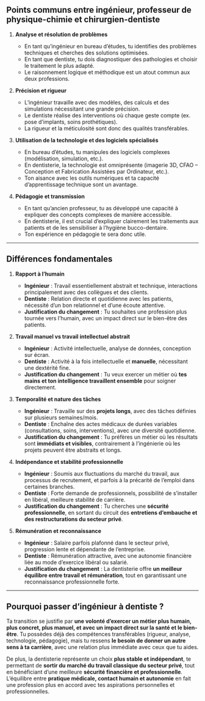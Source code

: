 ## Points communs entre ingénieur, professeur de physique-chimie et chirurgien-dentiste

1. **Analyse et résolution de problèmes**  
   - En tant qu’ingénieur en bureau d’études, tu identifies des problèmes techniques et cherches des solutions optimisées.  
   - En tant que dentiste, tu dois diagnostiquer des pathologies et choisir le traitement le plus adapté.  
   - Le raisonnement logique et méthodique est un atout commun aux deux professions.

2. **Précision et rigueur**  
   - L’ingénieur travaille avec des modèles, des calculs et des simulations nécessitant une grande précision.  
   - Le dentiste réalise des interventions où chaque geste compte (ex. pose d’implants, soins prothétiques).  
   - La rigueur et la méticulosité sont donc des qualités transférables.

3. **Utilisation de la technologie et des logiciels spécialisés**  
   - En bureau d’études, tu manipules des logiciels complexes (modélisation, simulation, etc.).  
   - En dentisterie, la technologie est omniprésente (imagerie 3D, CFAO – Conception et Fabrication Assistées par Ordinateur, etc.).  
   - Ton aisance avec les outils numériques et ta capacité d’apprentissage technique sont un avantage.

4. **Pédagogie et transmission**  
   - En tant qu’ancien professeur, tu as développé une capacité à expliquer des concepts complexes de manière accessible.  
   - En dentisterie, il est crucial d’expliquer clairement les traitements aux patients et de les sensibiliser à l’hygiène bucco-dentaire.  
   - Ton expérience en pédagogie te sera donc utile.

---

## Différences fondamentales

1. **Rapport à l’humain**  
   - **Ingénieur** : Travail essentiellement abstrait et technique, interactions principalement avec des collègues et des clients.  
   - **Dentiste** : Relation directe et quotidienne avec les patients, nécessité d’un bon relationnel et d’une écoute attentive.  
   - **Justification du changement** : Tu souhaites une profession plus tournée vers l’humain, avec un impact direct sur le bien-être des patients.

2. **Travail manuel vs travail intellectuel abstrait**  
   - **Ingénieur** : Activité intellectuelle, analyse de données, conception sur écran.  
   - **Dentiste** : Activité à la fois intellectuelle et **manuelle**, nécessitant une dextérité fine.  
   - **Justification du changement** : Tu veux exercer un métier où **tes mains et ton intelligence travaillent ensemble** pour soigner directement.

3. **Temporalité et nature des tâches**  
   - **Ingénieur** : Travaille sur des **projets longs**, avec des tâches définies sur plusieurs semaines/mois.  
   - **Dentiste** : Enchaîne des actes médicaux de durées variables (consultations, soins, interventions), avec une diversité quotidienne.  
   - **Justification du changement** : Tu préfères un métier où les résultats sont **immédiats et visibles**, contrairement à l’ingénierie où les projets peuvent être abstraits et longs.

4. **Indépendance et stabilité professionnelle**  
   - **Ingénieur** : Soumis aux fluctuations du marché du travail, aux processus de recrutement, et parfois à la précarité de l’emploi dans certaines branches.  
   - **Dentiste** : Forte demande de professionnels, possibilité de s’installer en libéral, meilleure stabilité de carrière.  
   - **Justification du changement** : Tu cherches une **sécurité professionnelle**, en sortant du circuit des **entretiens d’embauche et des restructurations du secteur privé**.

5. **Rémunération et reconnaissance**  
   - **Ingénieur** : Salaire parfois plafonné dans le secteur privé, progression lente et dépendante de l’entreprise.  
   - **Dentiste** : Rémunération attractive, avec une autonomie financière liée au mode d’exercice libéral ou salarié.  
   - **Justification du changement** : La dentisterie offre **un meilleur équilibre entre travail et rémunération**, tout en garantissant une reconnaissance professionnelle forte.

---

## Pourquoi passer d’ingénieur à dentiste ?

Ta transition se justifie par **une volonté d’exercer un métier plus humain, plus concret, plus manuel, et avec un impact direct sur la santé et le bien-être**. Tu possèdes déjà des compétences transférables (rigueur, analyse, technologie, pédagogie), mais tu ressens **le besoin de donner un autre sens à ta carrière**, avec une relation plus immédiate avec ceux que tu aides.

De plus, la dentisterie représente un choix **plus stable et indépendant**, te permettant de **sortir du marché du travail classique du secteur privé**, tout en bénéficiant d’une meilleure **sécurité financière et professionnelle**. L’équilibre entre **pratique médicale, contact humain et autonomie** en fait une profession plus en accord avec tes aspirations personnelles et professionnelles.

